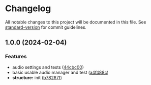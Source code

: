 # Changelog

All notable changes to this project will be documented in this file. See [standard-version](https://github.com/conventional-changelog/standard-version) for commit guidelines.

## 1.0.0 (2024-02-04)


### Features

* audio settings and tests ([44cbc00](https://github.com/h2v9696/UnityAudioManager/commit/44cbc0013e35de424eb2330904f14c4bc2ba556c))
* basic usable audio manager and test ([a4f488c](https://github.com/h2v9696/UnityAudioManager/commit/a4f488c1fcd27403d098d678de13532b19c4cf19))
* **structure:** init ([b78287f](https://github.com/h2v9696/UnityAudioManager/commit/b78287fe6baa8572f8e4f955c2da6304b11a1aa8))
